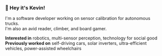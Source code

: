 ### 👋 Hey it's Kevin!

I'm a software developer working on sensor calibration for autonomous trucks. \
I'm also an avid reader, climber, and board gamer. 

**Interested in** robotics, multi-sensor perception, technology for social good \
**Previously worked on** self-driving cars, solar inverters, ultra-efficient vehicles, power-assisted wheelchairs
